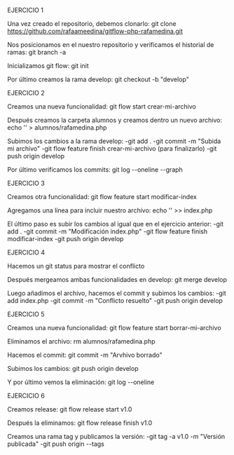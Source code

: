 EJERCICIO 1

Una vez creado el repositorio, debemos clonarlo: git clone https://github.com/rafaameedina/gitflow-php-rafamedina.git

Nos posicionamos en el nuestro repositorio y verificamos el historial de ramas: git branch -a

Inicializamos git flow: git init

Por último creamos la rama develop: git checkout -b "develop"


EJERCICIO 2

Creamos una nueva funcionalidad: git flow start crear-mi-archivo

Después creamos la carpeta alumnos y creamos dentro un nuevo archivo: echo '<?php echo "Hola, soy Rafa Medina y estoy aprendiendo Git Flow!"; ?>' > alumnos/rafamedina.php

Subimos los cambios a la rama develop: 
-git add .
-git commit -m "Subida mi archivo"
-git flow feature finish crear-mi-archivo (para finalizarlo)
-git push origin develop

Por último verificamos los commits: git log --oneline --graph


EJERCICIO 3

Creamos otra funcionalidad: git flow feature start modificar-index

Agregamos una línea para incluir nuestro archivo: echo '<?php include "alumnos/rafamedina.php"; ?>' >> index.php

El último paso es subir los cambios al igual que en el ejercicio anterior:
-git add .
-git commit -m "Modificación index.php"
-git flow feature finish modificar-index
-git push origin develop


EJERCICIO 4

Hacemos un git status para mostrar el conflicto

Después mergeamos ambas funcionalidades en develop: git merge develop

Luego añadimos el archivo, hacemos el commit y subimos los cambios:
-git add index.php
-git commit -m "Conflicto resuelto"
-git push origin develop


EJERCICIO 5

Creamos una nueva funcionalidad: git flow feature start borrar-mi-archivo

Eliminamos el archivo: rm alumnos/rafamedina.php

Hacemos el commit: git commit -m "Arvhivo borrado"

Subimos los cambios: git push origin develop

Y por último vemos la eliminación: git log --oneline


EJERCICIO 6

Creamos release: git flow release start v1.0

Después la eliminamos: git flow release finish v1.0

Creamos una rama tag y publicamos la versión:
-git tag -a v1.0 -m "Versión publicada"
-git push origin --tags
